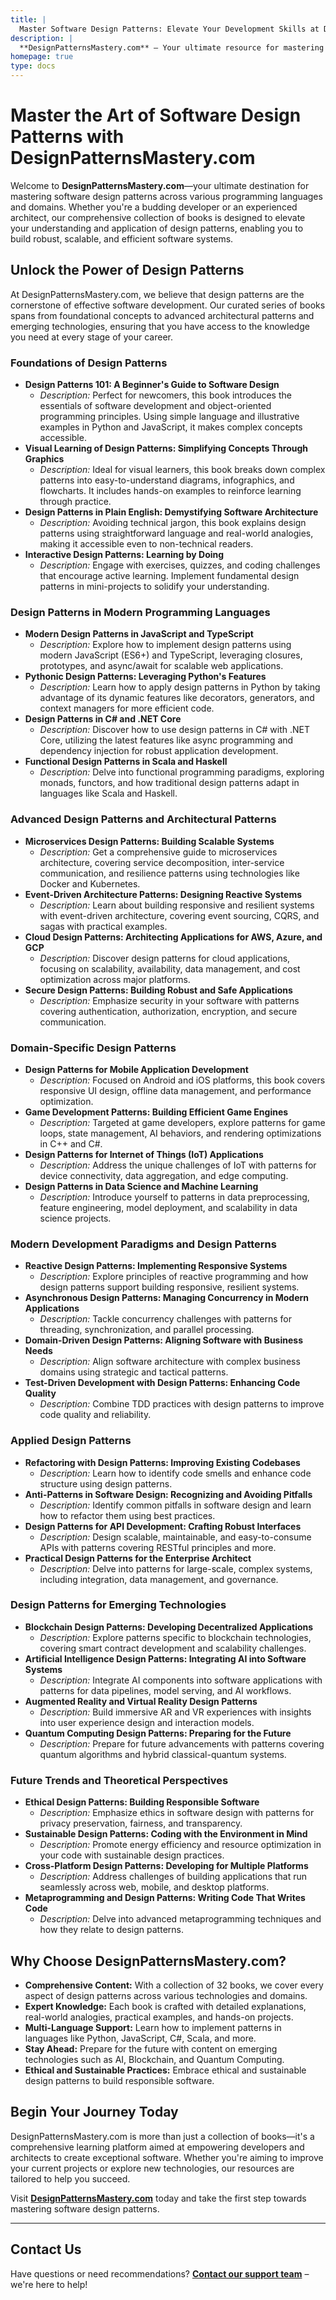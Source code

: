 ```yaml
---
title: | 
  Master Software Design Patterns: Elevate Your Development Skills at DesignPatternsMastery.com
description: |
  **DesignPatternsMastery.com** – Your ultimate resource for mastering software design patterns. Explore our extensive collection of books covering foundational concepts, modern programming languages like Python and JavaScript, advanced architectural patterns, domain-specific applications, and cutting-edge technologies such as AI and Quantum Computing. Elevate your software development skills with expert insights, practical examples, and hands-on projects. Start your journey towards software excellence at DesignPatternsMastery.com.
homepage: true
type: docs
---
```



# Master the Art of Software Design Patterns with DesignPatternsMastery.com

Welcome to **DesignPatternsMastery.com**—your ultimate destination for mastering software design patterns across various programming languages and domains. Whether you're a budding developer or an experienced architect, our comprehensive collection of books is designed to elevate your understanding and application of design patterns, enabling you to build robust, scalable, and efficient software systems.

## Unlock the Power of Design Patterns

At DesignPatternsMastery.com, we believe that design patterns are the cornerstone of effective software development. Our curated series of books spans from foundational concepts to advanced architectural patterns and emerging technologies, ensuring that you have access to the knowledge you need at every stage of your career.

### Foundations of Design Patterns

- **Design Patterns 101: A Beginner's Guide to Software Design**
  - *Description:* Perfect for newcomers, this book introduces the essentials of software development and object-oriented programming principles. Using simple language and illustrative examples in Python and JavaScript, it makes complex concepts accessible.
- **Visual Learning of Design Patterns: Simplifying Concepts Through Graphics**
  - *Description:* Ideal for visual learners, this book breaks down complex patterns into easy-to-understand diagrams, infographics, and flowcharts. It includes hands-on examples to reinforce learning through practice.
- **Design Patterns in Plain English: Demystifying Software Architecture**
  - *Description:* Avoiding technical jargon, this book explains design patterns using straightforward language and real-world analogies, making it accessible even to non-technical readers.
- **Interactive Design Patterns: Learning by Doing**
  - *Description:* Engage with exercises, quizzes, and coding challenges that encourage active learning. Implement fundamental design patterns in mini-projects to solidify your understanding.

### Design Patterns in Modern Programming Languages

- **Modern Design Patterns in JavaScript and TypeScript**
  - *Description:* Explore how to implement design patterns using modern JavaScript (ES6+) and TypeScript, leveraging closures, prototypes, and async/await for scalable web applications.
- **Pythonic Design Patterns: Leveraging Python's Features**
  - *Description:* Learn how to apply design patterns in Python by taking advantage of its dynamic features like decorators, generators, and context managers for more efficient code.
- **Design Patterns in C# and .NET Core**
  - *Description:* Discover how to use design patterns in C# with .NET Core, utilizing the latest features like async programming and dependency injection for robust application development.
- **Functional Design Patterns in Scala and Haskell**
  - *Description:* Delve into functional programming paradigms, exploring monads, functors, and how traditional design patterns adapt in languages like Scala and Haskell.

### Advanced Design Patterns and Architectural Patterns

- **Microservices Design Patterns: Building Scalable Systems**
  - *Description:* Get a comprehensive guide to microservices architecture, covering service decomposition, inter-service communication, and resilience patterns using technologies like Docker and Kubernetes.
- **Event-Driven Architecture Patterns: Designing Reactive Systems**
  - *Description:* Learn about building responsive and resilient systems with event-driven architecture, covering event sourcing, CQRS, and sagas with practical examples.
- **Cloud Design Patterns: Architecting Applications for AWS, Azure, and GCP**
  - *Description:* Discover design patterns for cloud applications, focusing on scalability, availability, data management, and cost optimization across major platforms.
- **Secure Design Patterns: Building Robust and Safe Applications**
  - *Description:* Emphasize security in your software with patterns covering authentication, authorization, encryption, and secure communication.

### Domain-Specific Design Patterns

- **Design Patterns for Mobile Application Development**
  - *Description:* Focused on Android and iOS platforms, this book covers responsive UI design, offline data management, and performance optimization.
- **Game Development Patterns: Building Efficient Game Engines**
  - *Description:* Targeted at game developers, explore patterns for game loops, state management, AI behaviors, and rendering optimizations in C++ and C#.
- **Design Patterns for Internet of Things (IoT) Applications**
  - *Description:* Address the unique challenges of IoT with patterns for device connectivity, data aggregation, and edge computing.
- **Design Patterns in Data Science and Machine Learning**
  - *Description:* Introduce yourself to patterns in data preprocessing, feature engineering, model deployment, and scalability in data science projects.

### Modern Development Paradigms and Design Patterns

- **Reactive Design Patterns: Implementing Responsive Systems**
  - *Description:* Explore principles of reactive programming and how design patterns support building responsive, resilient systems.
- **Asynchronous Design Patterns: Managing Concurrency in Modern Applications**
  - *Description:* Tackle concurrency challenges with patterns for threading, synchronization, and parallel processing.
- **Domain-Driven Design Patterns: Aligning Software with Business Needs**
  - *Description:* Align software architecture with complex business domains using strategic and tactical patterns.
- **Test-Driven Development with Design Patterns: Enhancing Code Quality**
  - *Description:* Combine TDD practices with design patterns to improve code quality and reliability.

### Applied Design Patterns

- **Refactoring with Design Patterns: Improving Existing Codebases**
  - *Description:* Learn how to identify code smells and enhance code structure using design patterns.
- **Anti-Patterns in Software Design: Recognizing and Avoiding Pitfalls**
  - *Description:* Identify common pitfalls in software design and learn how to refactor them using best practices.
- **Design Patterns for API Development: Crafting Robust Interfaces**
  - *Description:* Design scalable, maintainable, and easy-to-consume APIs with patterns covering RESTful principles and more.
- **Practical Design Patterns for the Enterprise Architect**
  - *Description:* Delve into patterns for large-scale, complex systems, including integration, data management, and governance.

### Design Patterns for Emerging Technologies

- **Blockchain Design Patterns: Developing Decentralized Applications**
  - *Description:* Explore patterns specific to blockchain technologies, covering smart contract development and scalability challenges.
- **Artificial Intelligence Design Patterns: Integrating AI into Software Systems**
  - *Description:* Integrate AI components into software applications with patterns for data pipelines, model serving, and AI workflows.
- **Augmented Reality and Virtual Reality Design Patterns**
  - *Description:* Build immersive AR and VR experiences with insights into user experience design and interaction models.
- **Quantum Computing Design Patterns: Preparing for the Future**
  - *Description:* Prepare for future advancements with patterns covering quantum algorithms and hybrid classical-quantum systems.

### Future Trends and Theoretical Perspectives

- **Ethical Design Patterns: Building Responsible Software**
  - *Description:* Emphasize ethics in software design with patterns for privacy preservation, fairness, and transparency.
- **Sustainable Design Patterns: Coding with the Environment in Mind**
  - *Description:* Promote energy efficiency and resource optimization in your code with sustainable design practices.
- **Cross-Platform Design Patterns: Developing for Multiple Platforms**
  - *Description:* Address challenges of building applications that run seamlessly across web, mobile, and desktop platforms.
- **Metaprogramming and Design Patterns: Writing Code That Writes Code**
  - *Description:* Delve into advanced metaprogramming techniques and how they relate to design patterns.

## Why Choose DesignPatternsMastery.com?

- **Comprehensive Content:** With a collection of 32 books, we cover every aspect of design patterns across various technologies and domains.
- **Expert Knowledge:** Each book is crafted with detailed explanations, real-world analogies, practical examples, and hands-on projects.
- **Multi-Language Support:** Learn how to implement patterns in languages like Python, JavaScript, C#, Scala, and more.
- **Stay Ahead:** Prepare for the future with content on emerging technologies such as AI, Blockchain, and Quantum Computing.
- **Ethical and Sustainable Practices:** Embrace ethical and sustainable design patterns to build responsible software.

## Begin Your Journey Today

DesignPatternsMastery.com is more than just a collection of books—it's a comprehensive learning platform aimed at empowering developers and architects to create exceptional software. Whether you're aiming to improve your current projects or explore new technologies, our resources are tailored to help you succeed.

Visit **[DesignPatternsMastery.com](https://DesignPatternsMastery.com)** today and take the first step towards mastering software design patterns.



---

## Contact Us

Have questions or need recommendations? **[Contact our support team](mailto:info@tokenizer.ca?subject=DesignPatternsMastery.com)** – we're here to help!

